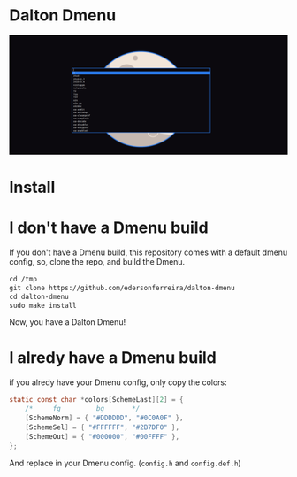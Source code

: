 # Dalton Dmenu

![screenshot of dalton dmenu](assets/capture01.png)

# Install

# I don't have a Dmenu build

If you don't have a Dmenu build, this repository comes with a default dmenu config, so, clone the repo, and build the Dmenu.

```
cd /tmp
git clone https://github.com/edersonferreira/dalton-dmenu
cd dalton-dmenu
sudo make install
```

Now, you have a Dalton Dmenu!

# I alredy have a Dmenu build

if you alredy have your Dmenu config, only copy the colors:

```c
static const char *colors[SchemeLast][2] = {
	/*     fg         bg       */
	[SchemeNorm] = { "#DDDDDD", "#0C0A0F" },
	[SchemeSel] = { "#FFFFFF", "#2B7DF0" },
	[SchemeOut] = { "#000000", "#00FFFF" },
};
```

And replace in your Dmenu config. (`config.h` and `config.def.h`)
